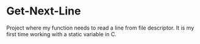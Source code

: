 # Get-Next-Line
Project where my function needs to read a line from file descriptor. It is my first time working with a static variable in C.
